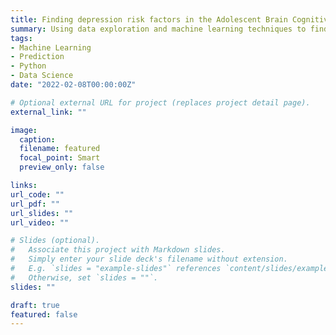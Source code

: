 ```yaml
---
title: Finding depression risk factors in the Adolescent Brain Cognitive Development dataset
summary: Using data exploration and machine learning techniques to find depression risk factors in the large-scale and longitudinal Adolescent Brain Cognitive Development dataset for baseline data and in response to COVID-19. 
tags:
- Machine Learning
- Prediction
- Python
- Data Science
date: "2022-02-08T00:00:00Z"

# Optional external URL for project (replaces project detail page).
external_link: ""

image:
  caption: 
  filename: featured
  focal_point: Smart
  preview_only: false

links:
url_code: ""
url_pdf: ""
url_slides: ""
url_video: ""

# Slides (optional).
#   Associate this project with Markdown slides.
#   Simply enter your slide deck's filename without extension.
#   E.g. `slides = "example-slides"` references `content/slides/example-slides.md`.
#   Otherwise, set `slides = ""`.
slides: ""

draft: true
featured: false
---
```



